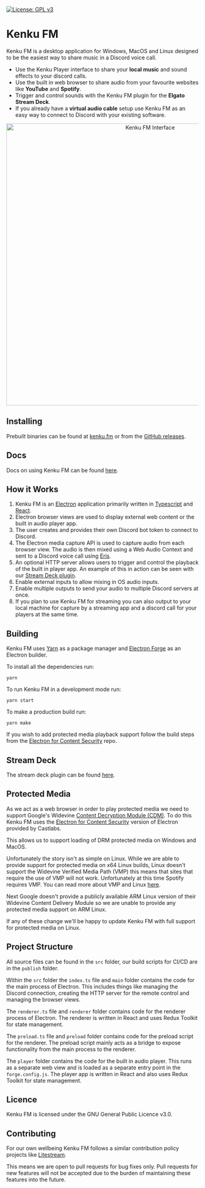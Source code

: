 [![License: GPL v3](https://img.shields.io/badge/License-GPLv3-blue.svg)](https://www.gnu.org/licenses/gpl-3.0)

# Kenku FM

Kenku FM is a desktop application for Windows, MacOS and Linux designed to be the easiest way to share music in a Discord voice call.

- Use the Kenku Player interface to share your **local music** and sound effects to your discord calls.
- Use the built in web browser to share audio from your favourite websites like **YouTube** and **Spotify**.
- Trigger and control sounds with the Kenku FM plugin for the **Elgato Stream Deck**.
- If you already have a **virtual audio cable** setup use Kenku FM as an easy way to connect to Discord with your existing software.

<p align="center">
  <img src="./docs/example.png" alt="Kenku FM Interface" width="738">
</p>

## Installing

Prebuilt binaries can be found at [kenku.fm](https://www.kenku.fm) or from the [GitHub releases](https://github.com/owlbear-rodeo/kenku-fm/releases).

## Docs

Docs on using Kenku FM can be found [here](https://www.kenku.fm/docs).

## How it Works

1. Kenku FM is an [Electron](https://www.electronjs.org/) application primarily written in [Typescript](https://www.typescriptlang.org/) and [React](https://reactjs.org/).
2. Electron browser views are used to display external web content or the built in audio player app.
3. The user creates and provides their own Discord bot token to connect to Discord.
4. The Electron media capture API is used to capture audio from each browser view. The audio is then mixed using a Web Audio Context and sent to a Discord voice call using [Eris](https://github.com/abalabahaha/eris).
5. An optional HTTP server allows users to trigger and control the playback of the built in player app. An example of this in action can be seen with our [Stream Deck plugin](https://www.kenku.fm/docs/using-kenku-remote).
6. Enable external inputs to allow mixing in OS audio inputs.
7. Enable multiple outputs to send your audio to multiple Discord servers at once.
8. If you plan to use Kenku FM for streaming you can also output to your local machine for capture by a streaming app and a discord call for your players at the same time.

## Building

Kenku FM uses [Yarn](https://yarnpkg.com/) as a package manager and [Electron Forge](https://www.electronforge.io/) as an Electron builder.

To install all the dependencies run:

`yarn`

To run Kenku FM in a development mode run:

`yarn start`

To make a production build run:

`yarn make`

If you wish to add protected media playback support follow the build steps from the [Electron for Content Security](https://github.com/castlabs/electron-releases) repo.

## Stream Deck

The stream deck plugin can be found [here](https://github.com/owlbear-rodeo/kenku-fm-stream-deck).

## Protected Media

As we act as a web browser in order to play protected media we need to support Google's Widevine [Content Decryption Module (CDM)](https://www.widevine.com/). To do this Kenku FM uses the [Electron for Content Security](https://github.com/castlabs/electron-releases) version of Electron provided by Castlabs.

This allows us to support loading of DRM protected media on Windows and MacOS.

Unfortunately the story isn't as simple on Linux. While we are able to provide support for protected media on x64 Linux builds, Linux doesn't support the Widevine Verified Media Path (VMP) this means that sites that require the use of VMP will not work. Unfortunately at this time Spotify requires VMP. You can read more about VMP and Linux [here](https://arstechnica.com/gadgets/2020/08/hbo-max-cranks-up-the-widevine-drm-leaves-linux-users-in-the-cold/).

Next Google doesn't provide a publicly available ARM Linux version of their Widevine Content Delivery Module so we are unable to provide any protected media support on ARM Linux.

If any of these change we'll be happy to update Kenku FM with full support for protected media on Linux.

## Project Structure

All source files can be found in the `src` folder, our build scripts for CI/CD are in the `publish` folder.

Within the `src` folder the `index.ts` file and `main` folder contains the code for the main process of Electron. This includes things like managing the Discord connection, creating the HTTP server for the remote control and managing the browser views.

The `renderer.ts` file and `renderer` folder contains code for the renderer process of Electron. The renderer is written in React and uses Redux Toolkit for state management.

The `preload.ts` file and `preload` folder contains code for the preload script for the renderer. The preload script mainly acts as a bridge to expose functionality from the main process to the renderer.

The `player` folder contains the code for the built in audio player. This runs as a separate web view and is loaded as a separate entry point in the `forge.config.js`. The player app is written in React and also uses Redux Toolkit for state management.

## Licence

Kenku FM is licensed under the GNU General Public Licence v3.0.

## Contributing

For our own wellbeing Kenku FM follows a similar contribution policy projects like [Litestream](https://github.com/benbjohnson/litestream#open-source-not-open-contribution).

This means we are open to pull requests for bug fixes only. Pull requests for new features will not be accepted due to the burden of maintaining these features into the future.
